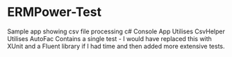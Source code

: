 # ERMPower-Test

Sample app showing csv file processing
c# Console App
Utilises CsvHelper
Utilises AutoFac
Contains a single test - I would have replaced this with XUnit and a Fluent library if I had time and then added more extensive tests.

